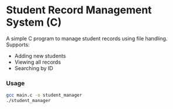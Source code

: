 # Student Record Management System (C)

A simple C program to manage student records using file handling. Supports:
- Adding new students
- Viewing all records
- Searching by ID

### Usage
```bash
gcc main.c -o student_manager
./student_manager
